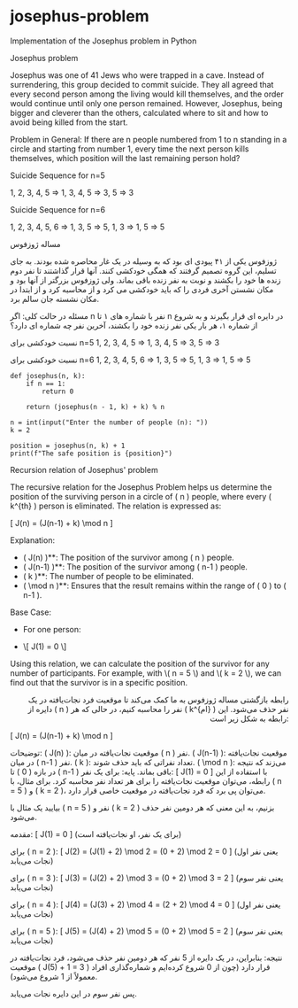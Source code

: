 # josephus-problem
Implementation of the Josephus problem in Python

Josephus problem

Josephus was one of 41 Jews who were trapped in a cave. Instead of surrendering, this group decided to commit suicide. They all agreed that every second person among the living would kill themselves, and the order would continue until only one person remained. However, Josephus, being bigger and cleverer than the others, calculated where to sit and how to avoid being killed from the start.

Problem in General: If there are n people numbered from 1 to n standing in a circle and starting from number 1, every time the next person kills themselves, which position will the last remaining person hold?

Suicide Sequence for n=5

1, 2, 3, 4, 5 ⇒ 1, 3, 4, 5 ⇒ 3, 5 ⇒ 3

Suicide Sequence for n=6

1, 2, 3, 4, 5, 6 ⇒ 1, 3, 5 ⇒ 5, 1, 3 ⇒ 1, 5 ⇒ 5


مساله ژوزفوس

ژوزفوس یکی از ۴۱ پیودی ای بود که به وسیله در یک غار محاصره شده بودند. به جای تسلیم، این گروه تصمیم گرفتند که همگی خودکشی کنند. آنها قرار گذاشتند تا نفر دوم زنده ها خود را بکشند و نوبت به نفر زنده باقی بماند. ولی ژوزفوس بزرگتر از آنها بود و مکان نشستن آخری فردی را که باید خودکشی می کرد و از محاسبه کرد و از ابتدا در مکان نشسته جان سالم برد.

مسئله در حالت کلی: اگر n نفر با شماره های ۱ تا n در دایره ای قرار بگیرند و به شروع از شماره ۱، هر بار یکی نفر زنده خود را بکشند، آخرین نفر چه شماره ای دارد؟


نسبت خودکشی برای n=5
1, 2, 3, 4, 5 ⇒ 1, 3, 4, 5 ⇒ 3, 5 ⇒ 3

نسبت خودکشی برای n=6 
1, 2, 3, 4, 5, 6 ⇒ 1, 3, 5 ⇒ 5, 1, 3 ⇒ 1, 5 ⇒ 5


```
def josephus(n, k):  
    if n == 1:  
        return 0  
    
    return (josephus(n - 1, k) + k) % n  

n = int(input("Enter the number of people (n): "))  
k = 2  

position = josephus(n, k) + 1  
print(f"The safe position is {position}")
```
Recursion relation of Josephus' problem

The recursive relation for the Josephus Problem helps us determine the position of the surviving person in a circle of \( n \) people, where every \( k^{th} \) person is eliminated. The relation is expressed as:

\[
J(n) = (J(n-1) + k) \mod n
\]

Explanation:
- \( J(n) \)**: The position of the survivor among \( n \) people.
- \( J(n-1) \)**: The position of the survivor among \( n-1 \) people.
- \( k \)**: The number of people to be eliminated.
- \( \mod n \)**: Ensures that the result remains within the range of \( 0 \) to \( n-1 \).

Base Case:
- For one person:
- </p>
  \[
  J(1) = 0
  \]
</p>
Using this relation, we can calculate the position of the survivor for any number of participants. For example, with \( n = 5 \) and \( k = 2 \), we can find out that the survivor is in a specific position.

<p style="text-align: right;">  
رابطه بازگشتی مساله ژوزفوس به ما کمک می‌کند تا موقعیت فرد نجات‌یافته در یک دایره از ( n ) نفر را محاسبه کنیم، در حالی که هر ( k^{ام} ) نفر حذف می‌شود. این رابطه به شکل زیر است:  
</p>
[ J(n) = (J(n-1) + k) \mod n ]  
</p>
توضیحات:  
( J(n) ): موقعیت نجات‌یافته در میان ( n ) نفر.  
( J(n-1) ): موقعیت نجات‌یافته در میان ( n-1 ) نفر.  
( k ): تعداد نفراتی که باید حذف شوند.  
( \mod n ): می‌زند که نتیجه در بازه ( 0 ) تا ( n-1 ) باقی بماند.  
پایه:  
برای یک نفر: [ J(1) = 0 ]  
با استفاده از این رابطه، می‌توان موقعیت نجات‌یافته را برای هر تعداد نفر محاسبه کرد. برای مثال، با ( n = 5 ) و ( k = 2 )، می‌توان پی برد که فرد نجات‌یافته در موقعیت خاصی قرار دارد.  

بیایید یک مثال با ( n = 5 ) نفر و ( k = 2 ) بزنیم، به این معنی که هر دومین نفر حذف می‌شود.  

مقدمه: [ J(1) = 0 ] (برای یک نفر، او نجات‌یافته است)  

<p>  
برای ( n = 2 ): [ J(2) = (J(1) + 2) \mod 2 = (0 + 2) \mod 2 = 0 ] (یعنی نفر اول نجات می‌یابد)  
    
برای ( n = 3 ): [ J(3) = (J(2) + 2) \mod 3 = (0 + 2) \mod 3 = 2 ] (یعنی نفر سوم نجات می‌یابد)  

برای ( n = 4 ): [ J(4) = (J(3) + 2) \mod 4 = (2 + 2) \mod 4 = 0 ] (یعنی نفر اول نجات می‌یابد)  

برای ( n = 5 ): [ J(5) = (J(4) + 2) \mod 5 = (0 + 2) \mod 5 = 2 ] (یعنی نفر سوم نجات می‌یابد)  
</p>
نتیجه:  
بنابراین، در یک دایره از 5 نفر که هر دومین نفر حذف می‌شود، فرد نجات‌یافته در موقعیت ( J(5) + 1 = 3 ) قرار دارد (چون از 0 شروع کرده‌ایم و شماره‌گذاری افراد معمولاً از 1 شروع می‌شود).  

پس نفر سوم در این دایره نجات می‌یابد.  
</p>
